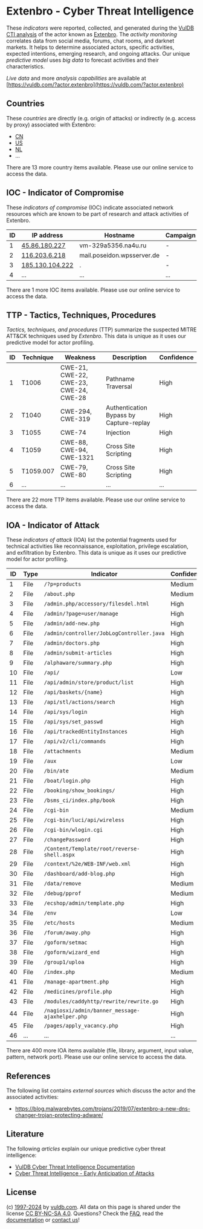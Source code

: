 # Extenbro - Cyber Threat Intelligence

These _indicators_ were reported, collected, and generated during the [VulDB CTI analysis](https://vuldb.com/?kb.cti) of the actor known as [Extenbro](https://vuldb.com/?actor.extenbro). The _activity monitoring_ correlates data from social media, forums, chat rooms, and darknet markets. It helps to determine associated actors, specific activities, expected intentions, emerging research, and ongoing attacks. Our unique _predictive model_ uses _big data_ to forecast activities and their characteristics.

_Live data_ and more _analysis capabilities_ are available at [https://vuldb.com/?actor.extenbro](https://vuldb.com/?actor.extenbro)

## Countries

These _countries_ are directly (e.g. origin of attacks) or indirectly (e.g. access by proxy) associated with Extenbro:

* [CN](https://vuldb.com/?country.cn)
* [US](https://vuldb.com/?country.us)
* [NL](https://vuldb.com/?country.nl)
* ...

There are 13 more country items available. Please use our online service to access the data.

## IOC - Indicator of Compromise

These _indicators of compromise_ (IOC) indicate associated network resources which are known to be part of research and attack activities of Extenbro.

ID | IP address | Hostname | Campaign | Confidence
-- | ---------- | -------- | -------- | ----------
1 | [45.86.180.227](https://vuldb.com/?ip.45.86.180.227) | vm-329a5356.na4u.ru | - | High
2 | [116.203.6.218](https://vuldb.com/?ip.116.203.6.218) | mail.poseidon.wpsserver.de | - | High
3 | [185.130.104.222](https://vuldb.com/?ip.185.130.104.222) | . | - | High
4 | ... | ... | ... | ...

There are 1 more IOC items available. Please use our online service to access the data.

## TTP - Tactics, Techniques, Procedures

_Tactics, techniques, and procedures_ (TTP) summarize the suspected MITRE ATT&CK techniques used by _Extenbro_. This data is unique as it uses our predictive model for actor profiling.

ID | Technique | Weakness | Description | Confidence
-- | --------- | -------- | ----------- | ----------
1 | T1006 | CWE-21, CWE-22, CWE-23, CWE-24, CWE-28 | Pathname Traversal | High
2 | T1040 | CWE-294, CWE-319 | Authentication Bypass by Capture-replay | High
3 | T1055 | CWE-74 | Injection | High
4 | T1059 | CWE-88, CWE-94, CWE-1321 | Cross Site Scripting | High
5 | T1059.007 | CWE-79, CWE-80 | Cross Site Scripting | High
6 | ... | ... | ... | ...

There are 22 more TTP items available. Please use our online service to access the data.

## IOA - Indicator of Attack

These _indicators of attack_ (IOA) list the potential fragments used for technical activities like reconnaissance, exploitation, privilege escalation, and exfiltration by Extenbro. This data is unique as it uses our predictive model for actor profiling.

ID | Type | Indicator | Confidence
-- | ---- | --------- | ----------
1 | File | `/?p=products` | Medium
2 | File | `/about.php` | Medium
3 | File | `/admin.php/accessory/filesdel.html` | High
4 | File | `/admin/?page=user/manage` | High
5 | File | `/admin/add-new.php` | High
6 | File | `/admin/controller/JobLogController.java` | High
7 | File | `/admin/doctors.php` | High
8 | File | `/admin/submit-articles` | High
9 | File | `/alphaware/summary.php` | High
10 | File | `/api/` | Low
11 | File | `/api/admin/store/product/list` | High
12 | File | `/api/baskets/{name}` | High
13 | File | `/api/stl/actions/search` | High
14 | File | `/api/sys/login` | High
15 | File | `/api/sys/set_passwd` | High
16 | File | `/api/trackedEntityInstances` | High
17 | File | `/api/v2/cli/commands` | High
18 | File | `/attachments` | Medium
19 | File | `/aux` | Low
20 | File | `/bin/ate` | Medium
21 | File | `/boat/login.php` | High
22 | File | `/booking/show_bookings/` | High
23 | File | `/bsms_ci/index.php/book` | High
24 | File | `/cgi-bin` | Medium
25 | File | `/cgi-bin/luci/api/wireless` | High
26 | File | `/cgi-bin/wlogin.cgi` | High
27 | File | `/changePassword` | High
28 | File | `/Content/Template/root/reverse-shell.aspx` | High
29 | File | `/context/%2e/WEB-INF/web.xml` | High
30 | File | `/dashboard/add-blog.php` | High
31 | File | `/data/remove` | Medium
32 | File | `/debug/pprof` | Medium
33 | File | `/ecshop/admin/template.php` | High
34 | File | `/env` | Low
35 | File | `/etc/hosts` | Medium
36 | File | `/forum/away.php` | High
37 | File | `/goform/setmac` | High
38 | File | `/goform/wizard_end` | High
39 | File | `/group1/uploa` | High
40 | File | `/index.php` | Medium
41 | File | `/manage-apartment.php` | High
42 | File | `/medicines/profile.php` | High
43 | File | `/modules/caddyhttp/rewrite/rewrite.go` | High
44 | File | `/nagiosxi/admin/banner_message-ajaxhelper.php` | High
45 | File | `/pages/apply_vacancy.php` | High
46 | ... | ... | ...

There are 400 more IOA items available (file, library, argument, input value, pattern, network port). Please use our online service to access the data.

## References

The following list contains _external sources_ which discuss the actor and the associated activities:

* https://blog.malwarebytes.com/trojans/2019/07/extenbro-a-new-dns-changer-trojan-protecting-adware/

## Literature

The following _articles_ explain our unique predictive cyber threat intelligence:

* [VulDB Cyber Threat Intelligence Documentation](https://vuldb.com/?kb.cti)
* [Cyber Threat Intelligence - Early Anticipation of Attacks](https://www.scip.ch/en/?labs.20201022)

## License

(c) [1997-2024](https://vuldb.com/?kb.changelog) by [vuldb.com](https://vuldb.com/?kb.about). All data on this page is shared under the license [CC BY-NC-SA 4.0](https://creativecommons.org/licenses/by-nc-sa/4.0/). Questions? Check the [FAQ](https://vuldb.com/?kb.faq), read the [documentation](https://vuldb.com/?kb) or [contact us](https://vuldb.com/?contact)!

